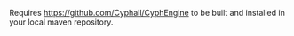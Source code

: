 Requires https://github.com/Cyphall/CyphEngine to be built and installed in your local maven repository.
